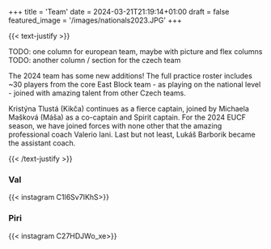 +++
title = 'Team'
date = 2024-03-21T21:19:14+01:00
draft = false
featured_image = '/images/nationals2023.JPG'
+++

{{< text-justify >}}

TODO: one column for european team, maybe with picture and flex columns
TODO: another column / section for the czech team

The 2024 team has some new additions! The full practice roster includes ~30 players from the core East Block team - as playing on the national level - joined with amazing talent from other Czech teams.

Kristýna Tlustá (Kikča) continues as a fierce captain, joined by Michaela Mašková (Máša) as a co-captain and Spirit captain. For the 2024 EUCF season, we have joined forces with none other that the amazing professional coach Valerio Iani. Last but not least, Lukáš Barborik became the assistant coach.

{{< /text-justify >}}

### Val

{{< instagram C1l6Sv7IKhS>}}

### Piri

{{< instagram C27HDJWo_xe>}}
